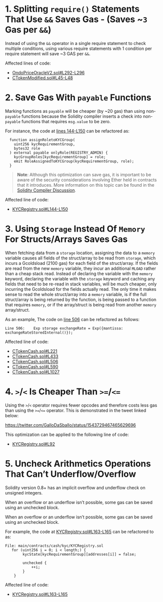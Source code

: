 # 1. Splitting `require()` Statements That Use `&&` Saves Gas - (Saves ~`3` Gas per `&&`)

Instead of using the `&&` operator in a single require statement to check multiple conditions, using various require statements with 1 condition per require statement will save ~3 GAS per `&&`.

Affected lines of code:

- [OndoPriceOracleV2.sol#L292-L296](https://github.com/code-423n4/2023-01-ondo/blob/main/contracts/lending/OndoPriceOracleV2.sol#L292-L296)
- [CTokenModified.sol#L45-L48](https://github.com/code-423n4/2023-01-ondo/blob/main/contracts/lending/tokens/cToken/CTokenModified.sol#L45-L48)

# 2. Save Gas With `payable` Functions

Marking functions as `payable` will be cheaper (by ~20 gas) than using non-`payable` functions because the Solidity compiler inserts a check into non-`payable` functions that requires `msg.value` to be zero.

For instance, the code at [lines 144-L150](https://github.com/code-423n4/2023-01-ondo/blob/main/contracts/cash/kyc/KYCRegistry.sol#L144-L150) can be refactored as:

```solidity
  function assignRoletoKYCGroup(
    uint256 kycRequirementGroup,
    bytes32 role
  ) external payable onlyRole(REGISTRY_ADMIN) {
    kycGroupRoles[kycRequirementGroup] = role;
    emit RoleAssignedToKYCGroup(kycRequirementGroup, role);
  }
```

> **Note**: Although this optimization can save gas, it is important to be aware of the security considerations involving Ether held in contracts that it introduces.
> More information on this topic can be found in the [Solidity Compiler Discussion](https://github.com/ethereum/solidity/issues/12539).

Affected line of code:

- [KYCRegistry.sol#L144-L150](https://github.com/code-423n4/2023-01-ondo/blob/main/contracts/cash/kyc/KYCRegistry.sol#L144-L150)

# 3. Using `Storage` Instead Of `Memory` For Structs/Arrays Saves Gas

When fetching data from a `storage` location, assigning the data to a `memory` variable causes all fields of the struct/array to be read from `storage`, which incurs a Gcoldsload (2100 gas) for each field of the struct/array.
If the fields are read from the new `memory` variable, they incur an additional `MLOAD` rather than a cheap stack read. Instead of declaring the variable with the `memory` keyword, declaring the variable with the `storage` keyword and caching any fields that need to be re-read in stack variables, will be much cheaper, only incurring the Gcoldsload for the fields actually read. The only time it makes sense to read the whole struct/array into a `memory` variable, is if the full struct/array is being returned by the function, is being passed to a function that requires `memory`, or if the array/struct is being read from another `memory` array/struct.

As an example, The code on [line 506](https://github.com/code-423n4/2023-01-ondo/blob/f3426e5b6b4561e09460b2e6471eb694efdd6c70/contracts/lending/tokens/cCash/CTokenCash.sol#L506) can be refactored as follows:

```solidity
Line 506:    Exp storage exchangeRate = Exp({mantissa: exchangeRateStoredInternal()});
```

Affected line of code:

- [CTokenCash.sol#L221](https://github.com/code-423n4/2023-01-ondo/blob/f3426e5b6b4561e09460b2e6471eb694efdd6c70/contracts/lending/tokens/cCash/CTokenCash.sol#L221)
- [CTokenCash.sol#L433](https://github.com/code-423n4/2023-01-ondo/blob/f3426e5b6b4561e09460b2e6471eb694efdd6c70/contracts/lending/tokens/cCash/CTokenCash.sol#L433)
- [CTokenCash.sol#L506](https://github.com/code-423n4/2023-01-ondo/blob/f3426e5b6b4561e09460b2e6471eb694efdd6c70/contracts/lending/tokens/cCash/CTokenCash.sol#L506)
- [CTokenCash.sol#L590](https://github.com/code-423n4/2023-01-ondo/blob/f3426e5b6b4561e09460b2e6471eb694efdd6c70/contracts/lending/tokens/cCash/CTokenCash.sol#L590)
- [CTokenCash.sol#L1027](https://github.com/code-423n4/2023-01-ondo/blob/f3426e5b6b4561e09460b2e6471eb694efdd6c70/contracts/lending/tokens/cCash/CTokenCash.sol#L1027)

# 4. `>`/`<` Is Cheaper Than `>=`/`<=`

Using the `>`/`<` operator requires fewer opcodes and therefore costs less gas than using the `>=`/`<=` operator. This is demonstrated in the tweet linked below:

https://twitter.com/GalloDaSballo/status/1543729467465629696

This optimization can be applied to the following line of code:

- [KYCRegistry.sol#L92](https://github.com/code-423n4/2023-01-ondo/blob/main/contracts/cash/kyc/KYCRegistry.sol#L92)

# 5. Uncheck Arithmetics Operations That Can’t Underflow/Overflow

Solidity version 0.8+ has an implicit overflow and underflow check on unsigned integers.

When an overflow or an underflow isn’t possible, some gas can be saved using an unchecked block.

When an overflow or an underflow isn’t possible, some gas can be saved using an unchecked block.

For example, the code at [KYCRegistry.sol#L163-L165](https://github.com/code-423n4/2023-01-ondo/blob/main/contracts/cash/kyc/KYCRegistry.sol#L163-L165)
can be refactored to as:

```solidity
File: main/contracts/cash/kyc/KYCRegistry.sol
   for (uint256 i = 0; i < length;) {
        kycState[kycRequirementGroup][addresses[i]] = false;

        unchecked {
            ++i;
        }
    }
```

Affected line of code:

- [KYCRegistry.sol#L163-L165](https://github.com/code-423n4/2023-01-ondo/blob/main/contracts/cash/kyc/KYCRegistry.sol#L163-L165)